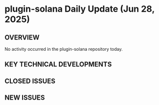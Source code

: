 # plugin-solana Daily Update (Jun 28, 2025)
## OVERVIEW 
No activity occurred in the plugin-solana repository today.

## KEY TECHNICAL DEVELOPMENTS

## CLOSED ISSUES

## NEW ISSUES